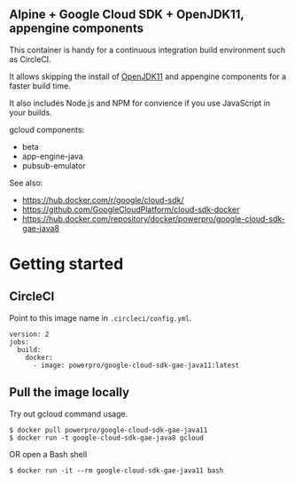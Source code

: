Alpine + Google Cloud SDK + OpenJDK11, appengine components
---

This container is handy for a continuous integration build environment such as CircleCI.

It allows skipping the install of [OpenJDK11](https://openjdk.java.net/projects/jdk11/) and appengine components for a faster build time.

It also includes Node.js and NPM for convience if you use JavaScript in your builds.

gcloud components:
- beta
- app-engine-java
- pubsub-emulator

See also:
- https://hub.docker.com/r/google/cloud-sdk/
- https://github.com/GoogleCloudPlatform/cloud-sdk-docker
- https://hub.docker.com/repository/docker/powerpro/google-cloud-sdk-gae-java8

# Getting started

## CircleCI

Point to this image name in ``.circleci/config.yml``.

```
version: 2
jobs:
  build:
    docker:
      - image: powerpro/google-cloud-sdk-gae-java11:latest
```

## Pull the image locally

Try out gcloud command usage.

```
$ docker pull powerpro/google-cloud-sdk-gae-java11
$ docker run -t google-cloud-sdk-gae-java8 gcloud
```

OR open a Bash shell
```
$ docker run -it --rm google-cloud-sdk-gae-java11 bash
```
